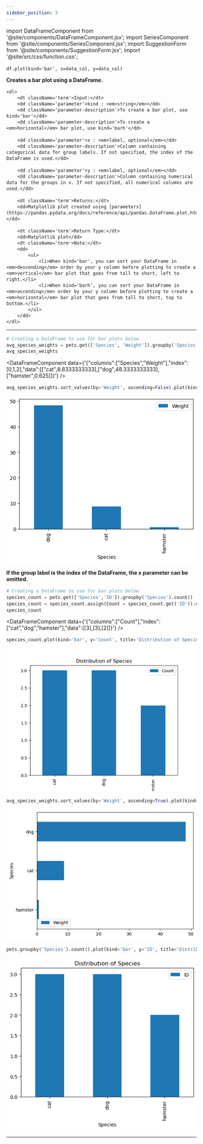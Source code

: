 ```yaml
---
sidebar_position: 3
---
```


import DataFrameComponent from '@site/components/DataFrameComponent.jsx';
import SeriesComponent from '@site/components/SeriesComponent.jsx';
import SuggestionForm from '@site/components/SuggestionForm.jsx';
import '@site/src/css/function.css';

<code>df.plot(kind='bar', x=data_col, y=data_col)</code>

<div className='base'>
    <p><strong>Creates a bar plot using a DataFrame.</strong></p>

    <dl>
        <dt className='term'>Input:</dt>
        <dd className='parameter'>kind : <em>string</em></dd>
        <dd className='parameter-description'>To create a bar plot, use kind='bar'</dd>
        <dd className='parameter-description'>To create a <em>horizontal</em> bar plot, use kind='barh'</dd>

        <dd className='parameter'>x : <em>label, optional</em></dd>
        <dd className='parameter-description'>Column containing categorical data for group labels. If not specified, the index of the DataFrame is used.</dd>

        <dd className='parameter'>y : <em>label, optional</em></dd>
        <dd className='parameter-description'>Column containing numerical data for the groups in x. If not specified, all numerical columns are used.</dd>

        <dt className='term'>Returns:</dt>
        <dd>Matplotlib plot created using [parameters](https://pandas.pydata.org/docs/reference/api/pandas.DataFrame.plot.html).</dd>

        <dt className='term'>Return Type:</dt>
        <dd>Matplotlib plot</dd>
        <dt className='term'>Note:</dt>
        <dd>
            <ul>
                <li>When kind='bar', you can sort your DataFrame in <em>descending</em> order by your y column before plotting to create a <em>vertical</em> bar plot that goes from tall to short, left to right.</li>
                <li>When kind='barh', you can sort your DataFrame in <em>ascending</em> order by your y column before plotting to create a <em>horizontal</em> bar plot that goes from tall to short, top to bottom.</li>
            </ul>
        </dd>
    </dl>
</div>

---

```python
# Creating a DataFrame to use for bar plots below
avg_species_weights = pets.get(['Species', 'Weight']).groupby('Species').mean().reset_index()
avg_species_weights
```
<DataFrameComponent data={'{"columns":["Species","Weight"],"index":[0,1,2],"data":[["cat",8.8333333333],["dog",48.3333333333],["hamster",0.625]]}'} />

```python
avg_species_weights.sort_values(by='Weight', ascending=False).plot(kind='bar', x='Species', y='Weight')
```

![Bar plot example 1](/img/bar-plot/barex1.png)

<p><strong>If the group label is the index of the DataFrame, the x parameter can be omitted.</strong></p>

```python
# Creating a DataFrame to use for bar plots below
species_count = pets.get(['Species','ID']).groupby('Species').count()
species_count = species_count.assign(Count = species_count.get('ID')).drop(columns = ['ID'])
species_count
```
<DataFrameComponent data={'{"columns":["Count"],"index":["cat","dog","hamster"],"data":[[3],[3],[2]]}'} />

```python
species_count.plot(kind='bar', y='Count', title='Distribution of Species');
```

![Bar plot example 2](/img/bar-plot/barex3.png)

```python
avg_species_weights.sort_values(by='Weight', ascending=True).plot(kind='barh', x='Species', y='Weight')
```

![Bar plot example 3](/img/bar-plot/barex2.png)

```python
pets.groupby('Species').count().plot(kind='bar', y='ID', title='Distribution of Species')
```

![Bar plot example 3](/img/bar-plot/barex4.png)



---
<SuggestionForm/>